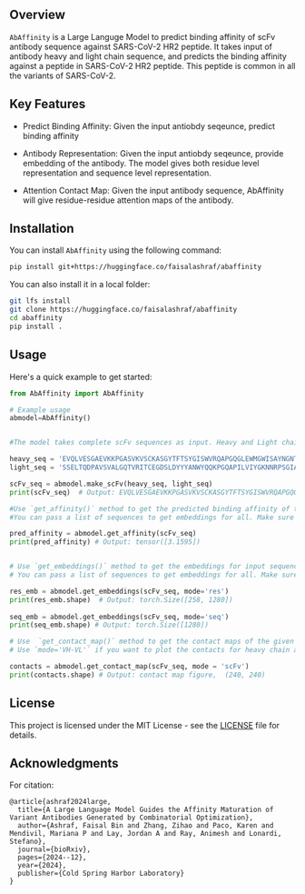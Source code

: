 
## **Overview**

`AbAffinity` is a Large Languge Model to predict binding affinity of scFv antibody sequence against SARS-CoV-2 HR2 peptide. It takes input of antibody heavy and light chain sequence, and predicts the binding affinity against a peptide in SARS-CoV-2 HR2 peptide. This peptide is common in all the variants of SARS-CoV-2. 

## **Key Features**

- Predict Binding Affinity: Given the input antiobdy seqeunce, predict binding affinity 

- Antibody Representation: Given the input antiobdy seqeunce, provide embedding of the antibody. The model gives both residue level representation and sequence level representation. 

- Attention Contact Map:  Given the input antibody sequence, AbAffinity will give residue-residue attention maps of the antibody. 

## **Installation**

You can install `AbAffinity` using the following command: 

```bash
pip install git+https://huggingface.co/faisalashraf/abaffinity
```

You can also install it in a local folder:

```bash
git lfs install
git clone https://huggingface.co/faisalashraf/abaffinity
cd abaffinity 
pip install .
```

## **Usage**

Here's a quick example to get started:

```python
from AbAffinity import AbAffinity

# Example usage
abmodel=AbAffinity() 


#The model takes complete scFv sequences as input. Heavy and Light chain are connected with a linker sequence. Use make_scFv() method from the model to get the complete scFv seqeunce from heavy chain and light chain sequence.

heavy_seq = 'EVQLVESGAEVKKPGASVKVSCKASGYTFTSYGISWVRQAPGQGLEWMGWISAYNGNTNYAQKLQGRVTMTTDTSTSTAYMELRSLRSDDTAVYYCARVGRGVIDHWGQGTLVTVSS' 
light_seq = 'SSELTQDPAVSVALGQTVRITCEGDSLDYYYANWYQQKPGQAPILVIYGKNNRPSGIADRFSGSNSGDTSSLIITGAQAEDEADYYCSSRDSSGFEVTFGAGTKLTVL'

scFv_seq = abmodel.make_scFv(heavy_seq, light_seq) 
print(scFv_seq)  # Output: EVQLVESGAEVKKPGASVKVSCKASGYTFTSYGISWVRQAPGQGLEWMGWISAYNGNTNYAQKLQGRVTMTTDTSTSTAYMELRSLRSDDTAVYYCARVGRGVIDHWGQGTLVTVSSGGGGSGGGGSGGGGSSSELTQDPAVSVALGQTVRITCEGDSLDYYYANWYQQKPGQAPILVIYGKNNRPSGIADRFSGSNSGDTSSLIITGAQAEDEADYYCSSRDSSGFEVTFGAGTKLTVL

#Use `get_affinity()` method to get the predicted binding affinity of the antibody sequence. 
#You can pass a list of sequences to get embeddings for all. Make sure that you have enough memory to process the sequences altogether. You can tune the batch size for this purpose. Example: `model.get_affinity(list_sequences, batch_size=16)`. Default batch_size is 4. 

pred_affinity = abmodel.get_affinity(scFv_seq)
print(pred_affinity) # Output: tensor([3.1595]) 


# Use `get_embeddings()` method to get the embeddings for input sequences. Use `mode='res'` to get residue wise embeddings, and `mode='seq'` will give seqeunce embedding. 
# You can pass a list of sequences to get embeddings for all. Make sure that you have enough memory to process the sequences altogether. You can tune the batch size for this purpose. Example: `model.get_embeddings(list_sequences, mode='seq', batch_size=16)`. Default batch_size is 4.

res_emb = abmodel.get_embeddings(scFv_seq, mode='res')
print(res_emb.shape)  # Output: torch.Size([258, 1280])
 
seq_emb = abmodel.get_embeddings(scFv_seq, mode='seq')
print(seq_emb.shape) # Output: torch.Size([1280]) 

# Use  `get_contact_map()` method to get the contact maps of the given antibody sequence. It will return a matrix of shape `L x L` where `L` is the length of input sequence. Each value in the matrix represents the contact weight between two residue in the sequence.  
# Use `mode='VH-VL'` if you want to plot the contacts for heavy chain and light chain separately, and `mode='scFv'` to plot single contacts for the entire scFv sequence. 

contacts = abmodel.get_contact_map(scFv_seq, mode = 'scFv')
print(contacts.shape) # Output: contact map figure,  (240, 240)

```


## **License**

This project is licensed under the MIT License - see the [LICENSE](https://github.com/yourusername/AbAffinity/blob/main/LICENSE) file for details.

## **Acknowledgments**

For citation:

```
@article{ashraf2024large,
  title={A Large Language Model Guides the Affinity Maturation of Variant Antibodies Generated by Combinatorial Optimization},
  author={Ashraf, Faisal Bin and Zhang, Zihao and Paco, Karen and Mendivil, Mariana P and Lay, Jordan A and Ray, Animesh and Lonardi, Stefano},
  journal={bioRxiv},
  pages={2024--12},
  year={2024},
  publisher={Cold Spring Harbor Laboratory}
}
```




